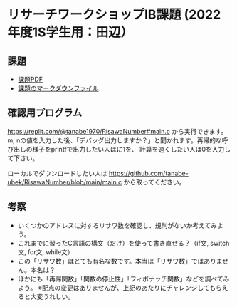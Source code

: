 # リサーチワークショップIB課題 (2022年度1S学生用：田辺）

## 課題
- [課題PDF](./kadai.pdf)
- [課題のマークダウンファイル](./kadai.md)

## 確認用プログラム
https://replit.com/@tanabe1970/RisawaNumber#main.c
から実行できます。m, nの値を入力した後、「デバッグ出力しますか？」と聞かれます。再帰的な呼び出しの様子をprintfで出力したい人はに1を、
計算を速くしたい人は0を入力して下さい。

ローカルでダウンロードしたい人は
https://github.com/tanabe-ubek/RisawaNumber/blob/main/main.c
から取ってください。


## 考察
- いくつかのアドレスに対するリサワ数を確認し、規則がないか考えてみよう。
- これまでに習ったC言語の構文（だけ）を使って書き直せる？（if文, switch文, for文, while文）
- この「リサワ数」はとても有名な数です。本当は「リサワ数」ではありません。本名は？
- ほかにも「再帰関数」「関数の停止性」「フィボナッチ関数」などを調べてみよう。
※配点の変更はありませんが、上記のあたりにチャレンジしてもらえると大変うれしい。

